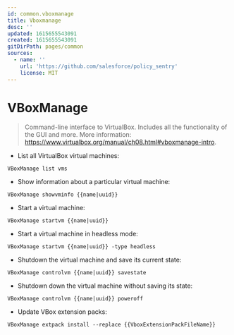 ```yaml
---
id: common.vboxmanage
title: Vboxmanage
desc: ''
updated: 1615655543091
created: 1615655543091
gitDirPath: pages/common
sources:
  - name: ''
    url: 'https://github.com/salesforce/policy_sentry'
    license: MIT
---
```

# VBoxManage

> Command-line interface to VirtualBox.
> Includes all the functionality of the GUI and more.
> More information: <https://www.virtualbox.org/manual/ch08.html#vboxmanage-intro>.

- List all VirtualBox virtual machines:

`VBoxManage list vms`

- Show information about a particular virtual machine:

`VBoxManage showvminfo {{name|uuid}}`

- Start a virtual machine:

`VBoxManage startvm {{name|uuid}}`

- Start a virtual machine in headless mode:

`VBoxManage startvm {{name|uuid}} -type headless`

- Shutdown the virtual machine and save its current state:

`VBoxManage controlvm {{name|uuid}} savestate`

- Shutdown down the virtual machine without saving its state:

`VBoxManage controlvm {{name|uuid}} poweroff`

- Update VBox extension packs:

`VBoxManage extpack install --replace {{VboxExtensionPackFileName}}`

